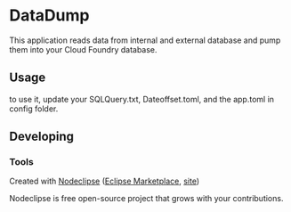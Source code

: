 

# DataDump
This application reads data from internal and external database and pump them into your Cloud Foundry database.



## Usage
 to use it, update your SQLQuery.txt, Dateoffset.toml, and the app.toml in config folder.


## Developing



### Tools

Created with [Nodeclipse](https://github.com/Nodeclipse/nodeclipse-1)
 ([Eclipse Marketplace](http://marketplace.eclipse.org/content/nodeclipse), [site](http://www.nodeclipse.org))   

Nodeclipse is free open-source project that grows with your contributions.
